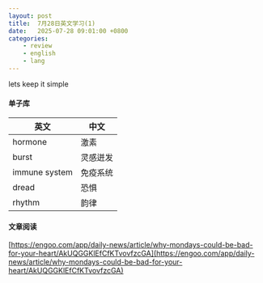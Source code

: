 ```yaml
---
layout: post
title:  7月28日英文学习(1)
date:   2025-07-28 09:01:00 +0800
categories: 
    - review
    - english
    - lang
---
```


lets keep it simple

#### 单子库

英文 | 中文
-- | --
hormone | 激素
burst  | 灵感迸发
immune system | 免疫系统
dread | 恐惧
rhythm | 韵律

#### 文章阅读

[https://engoo.com/app/daily-news/article/why-mondays-could-be-bad-for-your-heart/AkUQGGKlEfCfKTvovfzcGA](https://engoo.com/app/daily-news/article/why-mondays-could-be-bad-for-your-heart/AkUQGGKlEfCfKTvovfzcGA)